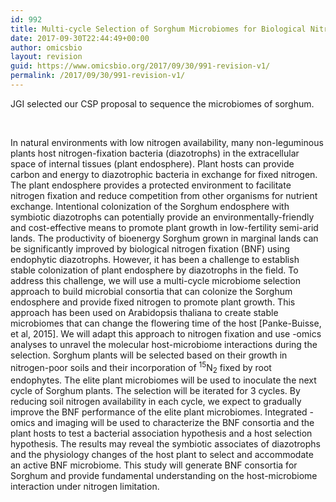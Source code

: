 ```yaml
---
id: 992
title: Multi-cycle Selection of Sorghum Microbiomes for Biological Nitrogen Fixation
date: 2017-09-30T22:44:49+00:00
author: omicsbio
layout: revision
guid: https://www.omicsbio.org/2017/09/30/991-revision-v1/
permalink: /2017/09/30/991-revision-v1/
---
```

JGI selected our CSP proposal to sequence the microbiomes of sorghum.

&nbsp;

In natural environments with low nitrogen availability, many non-leguminous plants host nitrogen-fixation bacteria (diazotrophs) in the extracellular space of internal tissues (plant endosphere). Plant hosts can provide carbon and energy to diazotrophic bacteria in exchange for fixed nitrogen. The plant endosphere provides a protected environment to facilitate nitrogen fixation and reduce competition from other organisms for nutrient exchange. Intentional colonization of the Sorghum endosphere with symbiotic diazotrophs can potentially provide an environmentally-friendly and cost-effective means to promote plant growth in low-fertility semi-arid lands. The productivity of bioenergy Sorghum grown in marginal lands can be significantly improved by biological nitrogen fixation (BNF) using endophytic diazotrophs. However, it has been a challenge to establish stable colonization of plant endosphere by diazotrophs in the field. To address this challenge, we will use a multi-cycle microbiome selection approach to build microbial consortia that can colonize the Sorghum endosphere and provide fixed nitrogen to promote plant growth. This approach has been used on Arabidopsis thaliana to create stable microbiomes that can change the flowering time of the host [Panke-Buisse, et al, 2015]. We will adapt this approach to nitrogen fixation and use -omics analyses to unravel the molecular host-microbiome interactions during the selection. Sorghum plants will be selected based on their growth in nitrogen-poor soils and their incorporation of <sup>15</sup>N<sub>2</sub> fixed by root endophytes. The elite plant microbiomes will be used to inoculate the next cycle of Sorghum plants. The selection will be iterated for 3 cycles. By reducing soil nitrogen availability in each cycle, we expect to gradually improve the BNF performance of the elite plant microbiomes. Integrated -omics and imaging will be used to characterize the BNF consortia and the plant hosts to test a bacterial association hypothesis and a host selection hypothesis. The results may reveal the symbiotic associates of diazotrophs and the physiology changes of the host plant to select and accommodate an active BNF microbiome. This study will generate BNF consortia for Sorghum and provide fundamental understanding on the host-microbiome interaction under nitrogen limitation.